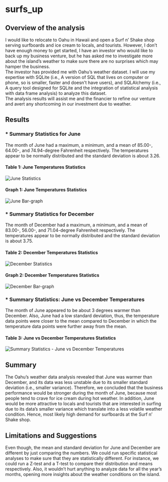 # surfs_up
## Overview of the analysis

I would like to relocate to Oahu in Hawaii and open a Surf n’ Shake shop serving surfboards and ice cream to locals, and tourists.  However, I don’t have enough money to get started, I have an investor who would like to back up my business venture, but he has asked me to investigate more about the island’s weather to make sure there are no surprises which may hamper the business.<br/>
The investor has provided me with Oahu’s weather dataset. I will use my expertise with SQLite (i.e., A version of SQL that lives on computer or phone, so is smaller, faster and doesn't have users), and SQLAlchemy (i.e., A query tool designed for SQLite and the integration of statistical analysis with data frame analysis) to analyze this dataset.<br/>
The analysis results will assist me and the financier to refine our venture and avert any shortcoming in our investment due to weather.

## Results

### *	Summary Statistics for June

The month of June had a maximum, a minimum, and a mean of 85.00-, 64.00-, and 74.94-degree Fahrenheit respectively. The temperatures appear to be normally distributed and the standard deviation is about 3.26.<br/>
#### Table 1: June Temperatures Statistics <br/>
![June Statistics](https://user-images.githubusercontent.com/34750363/155005569-eae7fe8f-6942-45aa-b94b-e44eacdd1f9c.png) <br/>
#### Graph 1: June Temperatures Statistics <br/>
![June Bar-graph](https://user-images.githubusercontent.com/34750363/155005620-875d984b-f4cc-4ace-9ca1-1b3b1c894b8c.png)

### *	Summary Statistics for December

The month of December had a maximum, a minimum, and a mean of 83.00-, 56.00-, and 71.04-degree Fahrenheit respectively. The temperatures appear to be normally distributed and the standard deviation is about 3.75.<br>
#### Table 2: December Temperatures Statistics <br/>
![December Statistics](https://user-images.githubusercontent.com/34750363/155005866-531ee6e0-af1f-476a-812f-1e844453d25c.png) <br/>
#### Graph 2: December Temperatures Statistics <br/>
![December Bar-graph](https://user-images.githubusercontent.com/34750363/155005891-0f26f8ad-6cdd-4d38-ac9d-1a525210b937.png)

### *	Summary Statistics: June vs December Temperatures

The month of June appeared to be about 3 degrees warmer than December. Also, June had a low standard deviation, thus, the temperature data points were closer to the mean compared to December in which the temperature data points were further away from the mean.<br/>
#### Table 3: June vs December Temperatures Statistics <br/>
![Summary Statistics - June vs December Temperatures](https://user-images.githubusercontent.com/34750363/155006221-323abc38-ee7e-45c7-9ee0-a9a1c8e4e25c.png)

## Summary

The Oahu’s weather data analysis revealed that June was warmer than December, and its data was less unstable due to its smaller standard deviation (i.e., smaller variance). Therefore, we concluded that the business performance would be stronger during the month of June, because most people tend to crave for ice cream during hot weather. In addition, June would be more attractive to locals and tourists that are interested in surfing due to its data’s smaller variance which translate into a less volatile weather condition. Hence, most likely high demand for surfboards at the Surf n’ Shake shop.

## Limitations and Suggestions

Even though, the mean and standard deviation for June and December are different by just comparing the numbers. We could run specific statistical analyses to make sure that they are statistically different. For instance, we could run a Z-test and a T-test to compare their distribution and means respectively.
Also, it wouldn’t hurt anything to analyze data for all the year’s months, opening more insights about the weather conditions on the island.

